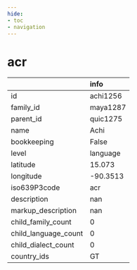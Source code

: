 ```yaml
---
hide:
- toc
- navigation
---
```

# acr
|                      | info     |
|:---------------------|:---------|
| id                   | achi1256 |
| family_id            | maya1287 |
| parent_id            | quic1275 |
| name                 | Achi     |
| bookkeeping          | False    |
| level                | language |
| latitude             | 15.073   |
| longitude            | -90.3513 |
| iso639P3code         | acr      |
| description          | nan      |
| markup_description   | nan      |
| child_family_count   | 0        |
| child_language_count | 0        |
| child_dialect_count  | 0        |
| country_ids          | GT       |